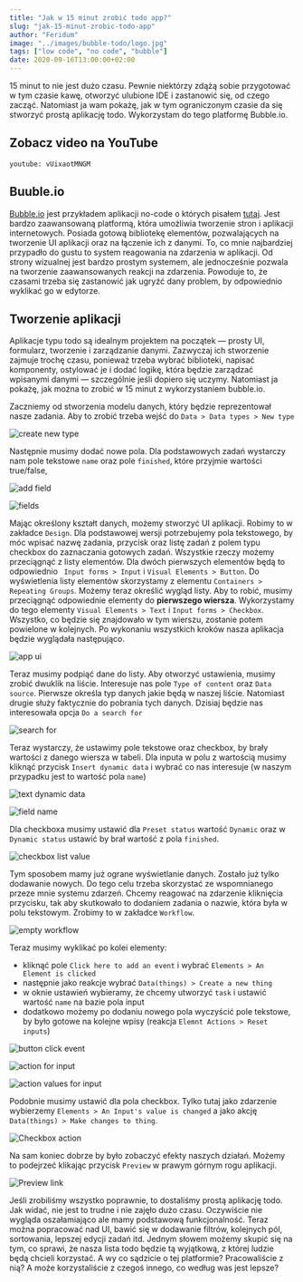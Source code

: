 ```yaml
---
title: "Jak w 15 minut zrobić todo app?"
slug: "jak-15-minut-zrobic-todo-app"
author: "Feridum"
image: "../images/bubble-todo/logo.jpg"
tags: ["low code", "no code", "bubble"]
date: 2020-09-16T13:00:00+02:00
---
```


15 minut to nie jest dużo czasu. Pewnie niektórzy zdążą sobie przygotować w tym czasie kawę, otworzyć ulubione IDE i zastanowić się, od czego zacząć. Natomiast ja wam pokażę, jak w tym ograniczonym czasie da się stworzyć prostą aplikację todo. Wykorzystam do tego platformę Bubble.io.

<!--more-->

## Zobacz video na YouTube

`youtube: vUixaotMNGM`

## Buuble.io

[Bubble.io](http://bubble.io) jest przykładem aplikacji no-code o których pisałem [tutaj](https://fsgeek.pl/post/czym-jest-low-code-no-code). Jest bardzo zaawansowaną platformą, która umożliwia tworzenie stron i aplikacji internetowych. Posiada gotową bibliotekę elementów, pozwalających na tworzenie UI aplikacji oraz na łączenie ich z danymi. To, co mnie najbardziej przypadło do gustu to system reagowania na zdarzenia w aplikacji. Od strony wizualnej jest bardzo prostym systemem, ale jednocześnie pozwala na tworzenie zaawansowanych reakcji na zdarzenia. Powoduje to, że czasami trzeba się zastanowić jak ugryźć dany problem, by odpowiednio wyklikać go w edytorze.

## Tworzenie aplikacji

Aplikacje typu todo są idealnym projektem na początek — prosty UI, formularz, tworzenie i zarządzanie danymi. Zazwyczaj ich stworzenie zajmuje trochę czasu, ponieważ trzeba wybrać biblioteki, napisać komponenty, ostylować je i dodać logikę, która będzie zarządzać wpisanymi danymi — szczególnie jeśli dopiero się uczymy. Natomiast ja pokażę, jak można to zrobić w 15 minut z wykorzystaniem bubble.io. 

Zaczniemy od stworzenia modelu danych, który będzie reprezentował nasze zadania. Aby to zrobić trzeba wejść do `Data > Data types > New type` 

![create new type](../images/bubble-todo/create_type.png)

Następnie musimy dodać nowe pola. Dla podstawowych zadań wystarczy nam pole tekstowe `name` oraz pole `finished`, które przyjmie wartości true/false,

![add field](../images/bubble-todo/add_field.png)

![fields](../images/bubble-todo/fields.png)

Mając określony kształt danych, możemy stworzyć UI aplikacji. Robimy to w zakładce `Design`. Dla podstawowej wersji potrzebujemy pola tekstowego, by móc wpisać nazwę zadania, przycisk oraz listę zadań z polem typu checkbox do zaznaczania gotowych zadań. Wszystkie rzeczy możemy przeciągnąć z listy elementów. Dla dwóch pierwszych elementów będą to odpowiednio ` Input forms > Input` i `Visual Elements > Button`. Do wyświetlenia listy elementów skorzystamy z elementu `Containers > Repeating Groups`. Możemy teraz określić wygląd listy. Aby to robić, musimy przeciągnąć odpowiednie elementy do **pierwszego wiersza**. Wykorzystamy do tego elementy `Visual Elements > Text` i `Input forms > Checkbox`. Wszystko, co będzie się znajdowało w tym wierszu, zostanie potem powielone w kolejnych. Po wykonaniu wszystkich kroków nasza aplikacja będzie wyglądała następująco.

![app ui](../images/bubble-todo/ui.png)

Teraz musimy podpiąć dane do listy. Aby otworzyć ustawienia, musimy zrobić dwuklik na liście. Interesuje nas pole `Type of content` oraz `Data source`. Pierwsze określa typ danych jakie będą w naszej liście. Natomiast drugie służy faktycznie do pobrania tych danych. Dzisiaj będzie nas interesowała opcja `Do a search for`

![search for](../images/bubble-todo/search-for.png)

Teraz wystarczy, że ustawimy pole tekstowe oraz checkbox, by brały wartości z danego wiersza w tabeli. Dla inputa w polu z wartością musimy kliknąć przycisk `Insert dynamic data` i wybrać co nas interesuje (w naszym przypadku jest to wartość pola `name`) 

![text dynamic data](../images/bubble-todo/dynamic_data.jpg)

![field name](../images/bubble-todo/field_name.png)

Dla checkboxa musimy ustawić dla `Preset status` wartość `Dynamic` oraz w `Dynamic status` ustawić by brał wartość z pola `finished`.

![checkbox list value](../images/bubble-todo/checkbox.png)

Tym sposobem mamy już ograne wyświetlanie danych. Zostało już tylko dodawanie nowych. Do tego celu trzeba skorzystać ze wspomnianego przeze mnie systemu zdarzeń. Chcemy reagować na zdarzenie kliknięcia przycisku, tak aby skutkowało to dodaniem zadania o nazwie, która była w polu tekstowym. Zrobimy to w zakładce `Workflow`.

![empty workflow](../images/bubble-todo/workflow.png)

Teraz musimy wyklikać po kolei elementy: 

- kliknąć pole `Click here to add an event` i wybrać `Elements > An Element is clicked`
- następnie jako reakcje wybrać `Data(things) > Create a new thing`
- w oknie ustawień wybieramy, że chcemy utworzyć `task` i ustawić wartość `name` na bazie pola input
- dodatkowo możemy po dodaniu nowego pola wyczyścić pole tekstowe, by było gotowe na kolejne wpisy (reakcja `Elemnt Actions > Reset inputs`)

![button click event](../images/bubble-todo/event.png)

![action for input](../images/bubble-todo/action.png)

![action values for input](../images/bubble-todo/action_value.png)

Podobnie musimy ustawić dla pola checkbox. Tylko tutaj jako zdarzenie wybierzemy `Elements > An Input's value is changed` a jako akcję `Data(things) > Make changes to thing`.

![Checkbox action](../images/bubble-todo/checkbox_action.png)

Na sam koniec dobrze by było zobaczyć efekty naszych działań. Możemy to podejrzeć klikając przycisk `Preview` w prawym górnym rogu aplikacji.

![Preview link](../images/bubble-todo/preview.png)

Jeśli zrobiliśmy wszystko poprawnie, to dostaliśmy prostą aplikację todo. Jak widać, nie jest to trudne i nie zajęło dużo czasu. Oczywiście nie wygląda oszałamiająco ale mamy podstawową funkcjonalność. Teraz można popracować nad UI, bawić się w dodawanie filtrów, kolejnych pól, sortowania, lepszej edycji zadań itd. Jednym słowem możemy skupić się na tym, co sprawi, że nasza lista todo będzie tą wyjątkową, z której ludzie będą chcieli korzystać. A wy co sądzicie o tej platformie? Pracowaliście z nią? A może korzystaliście z czegoś innego, co według was jest lepsze?